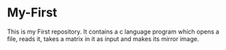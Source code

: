 # My-First
This is my First repository. It contains a c language program which opens a file, reads it, takes a matrix in it as input and makes its mirror image.
